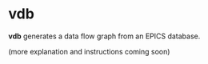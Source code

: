 vdb
===

**vdb** generates a data flow graph from an EPICS database.

(more explanation and instructions coming soon)
